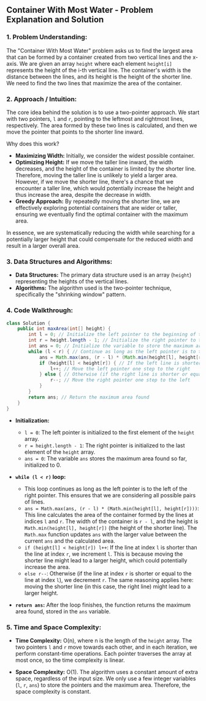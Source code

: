 ## Container With Most Water - Problem Explanation and Solution

### 1. Problem Understanding:

The "Container With Most Water" problem asks us to find the largest area that can be formed by a container created from two vertical lines and the x-axis. We are given an array `height` where each element `height[i]` represents the height of the i-th vertical line. The container's width is the distance between the lines, and its height is the height of the shorter line. We need to find the two lines that maximize the area of the container.

### 2. Approach / Intuition:

The core idea behind the solution is to use a two-pointer approach.  We start with two pointers, `l` and `r`, pointing to the leftmost and rightmost lines, respectively.  The area formed by these two lines is calculated, and then we move the pointer that points to the shorter line inward.

Why does this work?

*   **Maximizing Width:** Initially, we consider the widest possible container.
*   **Optimizing Height:** If we move the taller line inward, the width decreases, and the height of the container is limited by the shorter line.  Therefore, moving the taller line is unlikely to yield a larger area. However, if we move the shorter line, there's a chance that we encounter a taller line, which would potentially increase the height and thus increase the area, despite the decrease in width.
*   **Greedy Approach:** By repeatedly moving the shorter line, we are effectively exploring potential containers that are wider or taller, ensuring we eventually find the optimal container with the maximum area.

In essence, we are systematically reducing the width while searching for a potentially larger height that could compensate for the reduced width and result in a larger overall area.

### 3. Data Structures and Algorithms:

*   **Data Structures:** The primary data structure used is an array (`height`) representing the heights of the vertical lines.
*   **Algorithms:** The algorithm used is the two-pointer technique, specifically the "shrinking window" pattern.

### 4. Code Walkthrough:

```java
class Solution {
    public int maxArea(int[] height) {
        int l = 0; // Initialize the left pointer to the beginning of the array
        int r = height.length - 1; // Initialize the right pointer to the end of the array
        int ans = 0; // Initialize the variable to store the maximum area found so far
        while (l < r) { // Continue as long as the left pointer is to the left of the right pointer
            ans = Math.max(ans, (r - l) * (Math.min(height[l], height[r]))); // Calculate the current area and update the maximum area if necessary
            if (height[l] < height[r]) { // If the left line is shorter than the right line
                l++; // Move the left pointer one step to the right
            } else { // Otherwise (if the right line is shorter or equal to the left line)
                r--; // Move the right pointer one step to the left
            }
        }
        return ans; // Return the maximum area found
    }
}
```

*   **Initialization:**
    *   `l = 0`:  The left pointer is initialized to the first element of the `height` array.
    *   `r = height.length - 1`: The right pointer is initialized to the last element of the `height` array.
    *   `ans = 0`: The variable `ans` stores the maximum area found so far, initialized to 0.

*   **`while (l < r)` loop:**
    *   This loop continues as long as the left pointer is to the left of the right pointer.  This ensures that we are considering all possible pairs of lines.
    *   `ans = Math.max(ans, (r - l) * (Math.min(height[l], height[r])))`:  This line calculates the area of the container formed by the lines at indices `l` and `r`. The width of the container is `r - l`, and the height is `Math.min(height[l], height[r])` (the height of the shorter line). The `Math.max` function updates `ans` with the larger value between the current `ans` and the calculated area.
    *   `if (height[l] < height[r]) l++`:  If the line at index `l` is shorter than the line at index `r`, we increment `l`. This is because moving the shorter line might lead to a larger height, which could potentially increase the area.
    *   `else r--`:  Otherwise (if the line at index `r` is shorter or equal to the line at index `l`), we decrement `r`.  The same reasoning applies here: moving the shorter line (in this case, the right line) might lead to a larger height.

*   **`return ans`:** After the loop finishes, the function returns the maximum area found, stored in the `ans` variable.

### 5. Time and Space Complexity:

*   **Time Complexity:** O(n), where n is the length of the `height` array. The two pointers `l` and `r` move towards each other, and in each iteration, we perform constant-time operations. Each pointer traverses the array at most once, so the time complexity is linear.

*   **Space Complexity:** O(1). The algorithm uses a constant amount of extra space, regardless of the input size. We only use a few integer variables (`l`, `r`, `ans`) to store the pointers and the maximum area. Therefore, the space complexity is constant.
